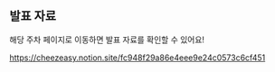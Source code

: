 ## 발표 자료
해당 주차 페이지로 이동하면 발표 자료를 확인할 수 있어요!

https://cheezeasy.notion.site/fc948f29a86e4eee9e24c0573c6cf451
